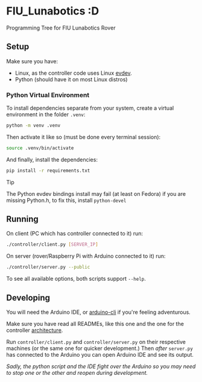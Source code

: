 # FIU_Lunabotics :D

Programming Tree for FIU Lunabotics Rover

## Setup

Make sure you have:

- Linux, as the controller code uses Linux [evdev].
- Python (should have it on most Linux distros)

### Python Virtual Environment

To install dependencies separate from your system, create a virtual environment
in the folder `.venv`:

```bash
python -m venv .venv
```

Then activate it like so (must be done every terminal session):

```bash
source .venv/bin/activate
```

And finally, install the dependencies:

```bash
pip install -r requirements.txt
```

> [!TIP]
> The Python evdev bindings install may fail (at least on Fedora) if you are
> missing Python.h, to fix this, install `python-devel`

## Running

On client (PC which has controller connected to it) run:

```bash
./controller/client.py [SERVER_IP]
```

On server (rover/Raspberry Pi with Arduino connected to it) run:

```bash
./controller/server.py --public
```

To see all available options, both scripts support `--help`.

## Developing

You will need the Arduino IDE, or [arduino-cli] if you're feeling adventurous.

Make sure you have read all READMEs, like this one and the one for the
controller [architecture](/controller/README.md).

Run `controller/client.py` and `controller/server.py` on their respective
machines (or the same one for quicker development.) Then _after_ `server.py`
has connected to the Arduino you can open Arduino IDE and see its output.

_Sadly, the python script and the IDE fight over the Arduino so you may
need to stop one or the other and reopen during development._

[evdev]: https://en.wikipedia.org/wiki/Evdev
[arduino-cli]: https://github.com/arduino/arduino-cli
